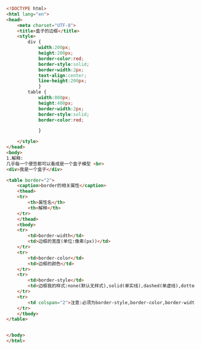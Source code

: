 
<BlogInfo id="283" title="39.盒子的边框" author="白日梦想猿" pv=0 read_times=0 pre_cost_time=0分58秒 category="css学习" tag_list="['css学习']" create_time="2020.07.19 15:06:25" update_time="2020.07.19 15:19:41" />

```html
<!DOCTYPE html>
<html lang="en">
<head>
    <meta charset="UTF-8">
    <title>盒子的边框</title>
    <style>
        div {
            width:200px;
            height:200px;
            border-color:red;
            border-style:solid;
            border-width:2px;
            text-align:center;
            line-height:200px;
            }
        table {
            width:800px;
            height:400px;
            border-width:2px;
            border-style:solid;
            border-color:red;

            }

    </style>
</head>
<body>
1.解释:
几乎每一个便签都可以看成是一个盒子模型 <br>
<div>我是一个盒子</div>

<table border="2">
    <caption>border的相关属性</caption>
    <thead>
    <tr>
        <th>属性名</th>
        <th>解释</th>
    </tr>
    </thead>
    <tbody>
    <tr>
        <td>border-width</td>
        <td>边框的宽度(单位:像素(px))</td>
    </tr>
    <tr>
        <td>border-color</td>
        <td>边框的颜色</td>
    </tr>
    <tr>
        <td>border-style</td>
        <td>边框我的样式:none(默认无样式),solid(单实线),dashed(单虚线),dotted(点线),double(双实线)</td>
    </tr>
    <tr>
        <td colspan="2">注意:必须为border-style,border-color,border-width三个属性设值，边框才能正常显示</td>
    </tr>
    </tbody>
</table>


</body>
</html>
```
